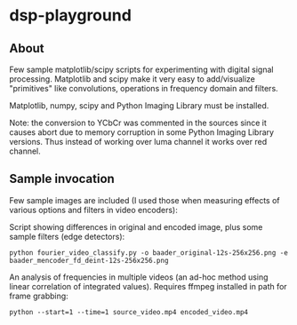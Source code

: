 dsp-playground
==============

## About

Few sample matplotlib/scipy scripts for experimenting with digital signal processing. Matplotlib and scipy make it very easy to add/visualize "primitives" like convolutions, operations in frequency domain and filters.

Matplotlib, numpy, scipy and Python Imaging Library must be installed.

Note: the conversion to YCbCr was commented in the sources since it causes abort due to memory corruption in some Python Imaging Library versions. Thus instead of working over luma channel it works over red channel.

## Sample invocation

Few sample images are included (I used those when measuring effects of various options and filters in video encoders):

Script showing differences in original and encoded image, plus some sample filters (edge detectors):

    python fourier_video_classify.py -o baader_original-12s-256x256.png -e baader_mencoder_fd_deint-12s-256x256.png

An analysis of frequencies in multiple videos (an ad-hoc method using linear correlation of integrated values). Requires ffmpeg installed in path for frame grabbing:

    python --start=1 --time=1 source_video.mp4 encoded_video.mp4
